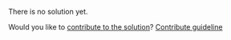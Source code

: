 
There is no solution yet.

Would you like to [contribute to the solution](https://github.com/BFEdev/BFE.dev-solutions/blob/main/design/design-a-messenger-app_en.md)? [Contribute guideline](https://github.com/BFEdev/BFE.dev-solutions#how-to-contribute)
